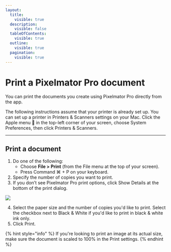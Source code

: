 ```yaml
---
layout:
  title:
    visible: true
  description:
    visible: false
  tableOfContents:
    visible: true
  outline:
    visible: true
  pagination:
    visible: true
---
```


# Print a Pixelmator Pro document

You can print the documents you create using Pixelmator Pro directly from the app.

The following instructions assume that your printer is already set up. You can set up a printer in Printers & Scanners settings on your Mac. Click the Apple menu  in the top-left corner of your screen, choose System Preferences, then click Printers & Scanners.

***

## Print a document

1. Do one of the following:
   * Choose **File > Print** (from the File menu at the top of your screen).
   * Press Command ⌘ + P on your keyboard.
2. Specify the number of copies you want to print.
3. If you don’t see Pixelmator Pro print options, click Show Details at the bottom of the print dialog.

![](https://help.pixelmator.com/pixelmator-pro/3.5/assets/English/1596113478000.png)

4. Select the paper size and the number of copies you'd like to print. Select the checkbox next to Black & White if you'd like to print in black & white ink only.
5. Click Print.

{% hint style="info" %}
If you're looking to print an image at its actual size, make sure the document is scaled to 100% in the Print settings.
{% endhint %}
